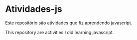 # Atividades-js

Este repositório são atividades que fiz aprendendo javascript.

This repository are activities I did learning javascript.
